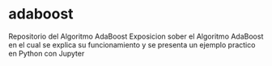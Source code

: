 # adaboost
Repositorio del Algoritmo AdaBoost
Exposicion sober el Algoritmo AdaBoost en el cual se explica su funcionamiento y se presenta un ejemplo practico en Python con Jupyter
